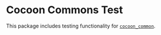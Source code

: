 # Cocoon Commons Test

This package includes testing functionality for [`cocoon_common`][].

[`cocoon_common`]: ../cocoon_common
